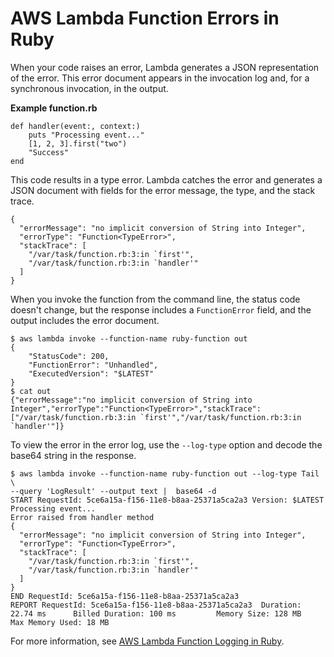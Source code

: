 # AWS Lambda Function Errors in Ruby<a name="ruby-exceptions"></a>

When your code raises an error, Lambda generates a JSON representation of the error\. This error document appears in the invocation log and, for a synchronous invocation, in the output\.

**Example function\.rb**  

```
def handler(event:, context:)
    puts "Processing event..."
    [1, 2, 3].first("two")
    "Success"
end
```

This code results in a type error\. Lambda catches the error and generates a JSON document with fields for the error message, the type, and the stack trace\.

```
{
  "errorMessage": "no implicit conversion of String into Integer",
  "errorType": "Function<TypeError>",
  "stackTrace": [
    "/var/task/function.rb:3:in `first'",
    "/var/task/function.rb:3:in `handler'"
  ]
}
```

When you invoke the function from the command line, the status code doesn't change, but the response includes a `FunctionError` field, and the output includes the error document\.

```
$ aws lambda invoke --function-name ruby-function out
{
    "StatusCode": 200,
    "FunctionError": "Unhandled",
    "ExecutedVersion": "$LATEST"
}
$ cat out
{"errorMessage":"no implicit conversion of String into Integer","errorType":"Function<TypeError>","stackTrace":["/var/task/function.rb:3:in `first'","/var/task/function.rb:3:in `handler'"]}
```

To view the error in the error log, use the `--log-type` option and decode the base64 string in the response\.

```
$ aws lambda invoke --function-name ruby-function out --log-type Tail \
--query 'LogResult' --output text |  base64 -d
START RequestId: 5ce6a15a-f156-11e8-b8aa-25371a5ca2a3 Version: $LATEST
Processing event...
Error raised from handler method
{
  "errorMessage": "no implicit conversion of String into Integer",
  "errorType": "Function<TypeError>",
  "stackTrace": [
    "/var/task/function.rb:3:in `first'",
    "/var/task/function.rb:3:in `handler'"
  ]
}
END RequestId: 5ce6a15a-f156-11e8-b8aa-25371a5ca2a3
REPORT RequestId: 5ce6a15a-f156-11e8-b8aa-25371a5ca2a3  Duration: 22.74 ms      Billed Duration: 100 ms         Memory Size: 128 MB     Max Memory Used: 18 MB
```

For more information, see [AWS Lambda Function Logging in Ruby](ruby-logging.md)\.